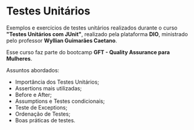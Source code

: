 # Testes Unitários

Exemplos e exercícios de testes unitários realizados durante o curso **"Testes Unitários com JUnit"**, realizado pela plataforma **DIO**, ministrado pelo professor **Wyllian Guimarães Caetano**.

Esse curso faz parte do bootcamp **GFT - Quality Assurance para Mulheres**.

Assuntos abordados:
- Importância dos Testes Unitários;
- Assertions mais utilizadas;
- Before e After;
- Assumptions e Testes condicionais;
- Teste de Exceptions;
- Ordenação de Testes;
- Boas práticas de testes.
